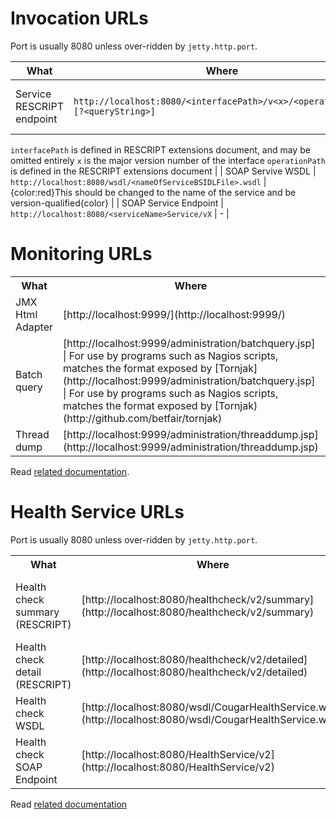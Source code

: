 ---
---
# Invocation URLs

Port is usually 8080 unless over-ridden by ```jetty.http.port```.

|What|Where|Notes|
| -- | --- | --- |
|Service RESCRIPT endpoint|```http://localhost:8080/<interfacePath>/v<x>/<operationPath>[?<queryString>]```|```port``` is usually 8080 unless overridden (```jetty.http.port```)
```interfacePath``` is defined in RESCRIPT extensions document, and may be omitted entirely
```x``` is the major version number of the interface
```operationPath``` is defined in the RESCRIPT extensions document |
| SOAP Servive WSDL | ```http://localhost:8080/wsdl/<nameOfServiceBSIDLFile>.wsdl``` | {color:red}This should be changed to the name of the service and be version-qualified{color} |
| SOAP Service Endpoint | ```http://localhost:8080/<serviceName>Service/vX``` | \- |

# Monitoring URLs

<table>
<tr>
<th>What</th><th>Where</th><th>Notes</th></tr>
<tr>
<td> JMX Html Adapter </td>
<td> [http://localhost:9999/](http://localhost:9999/) </td>
<td> For use by humans </td>
</tr>
<tr>
<td> Batch query </td>
<td> [http://localhost:9999/administration/batchquery.jsp] | For use by programs such as Nagios scripts, matches the format exposed by [Tornjak](http://localhost:9999/administration/batchquery.jsp] | For use by programs such as Nagios scripts, matches the format exposed by [Tornjak)(http://github.com/betfair/tornjak)</td>
</tr>
<tr>
<td> Thread dump </td>
<td> [http://localhost:9999/administration/threaddump.jsp](http://localhost:9999/administration/threaddump.jsp) </td>
<td> - </td>
</tr>
</table>

Read [related documentation](Cougar_Monitoring.html).

# Health Service URLs

Port is usually 8080 unless over-ridden by ```jetty.http.port```.

<table>
<tr>
<th>What</th><th>Where</th><th>Notes</th></tr>
<tr>
<td> Health check summary (RESCRIPT) </td>
<td> [http://localhost:8080/healthcheck/v2/summary](http://localhost:8080/healthcheck/v2/summary) </td>
<td> Use this for webping style checks </td>
</tr>
<tr>
<td> Health check detail (RESCRIPT) </td>
<td> [http://localhost:8080/healthcheck/v2/detailed](http://localhost:8080/healthcheck/v2/detailed) </td>
</tr>
<tr>
<td> Health check WSDL </td>
<td> [http://localhost:8080/wsdl/CougarHealthService.wsdl](http://localhost:8080/wsdl/CougarHealthService.wsdl) </td>
</tr>
<tr>
<td> Health check SOAP Endpoint </td>
<td> [http://localhost:8080/HealthService/v2](http://localhost:8080/HealthService/v2) </td>
</tr>
</table>

Read [related documentation](Cougar_Monitoring.html)